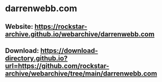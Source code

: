 # darrenwebb.com
## Website: https://rockstar-archive.github.io/webarchive/darrenwebb.com

## Download: https://download-directory.github.io?url=https://github.com/rockstar-archive/webarchive/tree/main/darrenwebb.com
